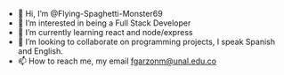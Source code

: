 - 👋 Hi, I’m @Flying-Spaghetti-Monster69
- 👀 I’m interested in being a Full Stack Developer
- 🌱 I’m currently learning react and node/express
- 💞️ I’m looking to collaborate on programming projects, I speak Spanish and English.
- 📫 How to reach me, my email fgarzonm@unal.edu.co

<!---
Flying-Spaghetti-Monster69/Flying-Spaghetti-Monster69 is a ✨ special ✨ repository because its `README.md` (this file) appears on your GitHub profile.
You can click the Preview link to take a look at your changes.
--->
